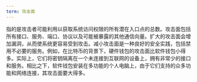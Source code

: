 ```yaml
---
term: 攻击面
---
```


指的是攻击者可能利用以获取系统访问权限的所有潜在入口点的总数。攻击面包括所有接口、服务、端口、协议以及可能被暴露的其他通信向量。扩大的攻击面会增加漏洞，从而使系统更容易受到攻击。减小攻击面是一种良好的安全实践，包括禁用不必要的服务。例如，在比特币的背景下，硬件钱包的攻击面比软件钱包小得多。实际上，它们将密钥隔离在一个未连接到互联网的设备上，拥有非常少的接口和服务。相比之下，软件钱包安装在多功能的个人电脑上，由于它们支持的众多功能和网络连接，其攻击面要大得多。
